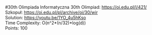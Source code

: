 #30th Olimpiada Informatyczna
30th Olimpiad: https://oi.edu.pl/l/421/ <br />
Szkopuł: https://oi.edu.pl/pl/archive/oi/30/wir <br />
Solution: https://youtu.be/1YO_4u5hKso <br />
Time Complexity: O(n^2*(n/32)*log(d)) <br />
Points: 100 <br />
